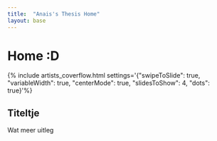 ```yaml
---
title:  "Anais's Thesis Home"
layout: base
---
```


# Home :D

{% include artists_coverflow.html settings='{"swipeToSlide": true, "variableWidth": true, "centerMode": true, "slidesToShow": 4, "dots": true}'%}

## Titeltje

Wat meer uitleg

